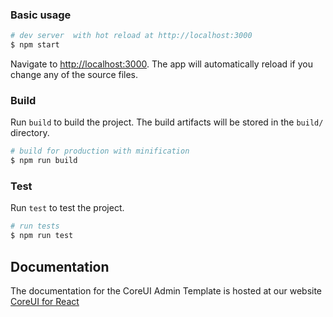 ### Basic usage

``` bash
# dev server  with hot reload at http://localhost:3000
$ npm start
```

Navigate to [http://localhost:3000](http://localhost:3000). The app will automatically reload if you change any of the source files.

### Build

Run `build` to build the project. The build artifacts will be stored in the `build/` directory.

```bash
# build for production with minification
$ npm run build
```

### Test

Run `test` to test the project. 

```bash
# run tests
$ npm run test
```

## Documentation

The documentation for the CoreUI  Admin Template is hosted at our website [CoreUI for React](https://coreui.io/react/)


